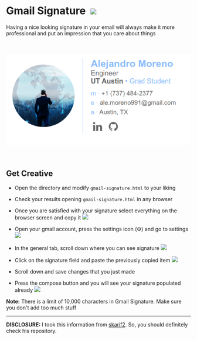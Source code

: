 <h1 >Gmail Signature &nbsp;<img width="25" src="https://user-images.githubusercontent.com/5141132/50740364-7ea80880-1217-11e9-8faf-2348e31beedd.png"></h1>

Having a nice looking signature in your email will always make it more professional and put an impression that you care about things

<br />
<br />

<div align="center">
  <img src="img/signature.png">
</div>

<br />
<br />

## Get Creative

- Open the directory and modify `gmail-signature.html` to your liking

- Check your results opening `gmail-signature.html` in any browser 

- Once you are satisfied with your signature select everything on the browser screen and copy it <img src="https://user-images.githubusercontent.com/5141132/50740332-338df580-1217-11e9-94dc-9eeb5b3f6df5.png">

- Open your gmail account, press the settings icon (⚙️) and go to settings <img src="https://user-images.githubusercontent.com/5141132/50740340-41dc1180-1217-11e9-8858-9d766a828a6a.png">

- In the general tab, scroll down where you can see signature <img src="https://user-images.githubusercontent.com/5141132/50740344-51f3f100-1217-11e9-8010-0d403dd045dc.png">

- Click on the signature field and paste the previously copied item <img src="https://user-images.githubusercontent.com/5141132/50740350-60daa380-1217-11e9-9ce2-edc7d2114409.png">

- Scroll down and save changes that you just made

- Press the compose button and you will see your signature populated already <img src="https://user-images.githubusercontent.com/5141132/50740355-6d5efc00-1217-11e9-9d06-46a8cdf36c05.png">

**Note:** There is a limit of 10,000 characters in Gmail Signature. Make sure you don't add too much stuff

---
**DISCLOSURE:** I took this information from [skarif2](https://github.com/skarif2/gmail-signature.git). So, you should definitely check his repository.